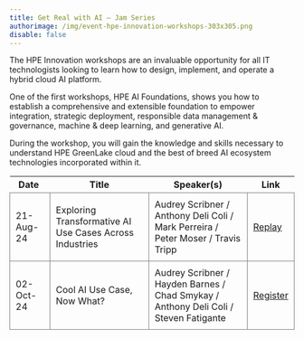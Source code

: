 ```yaml
---
title: Get Real with AI – Jam Series
authorimage: /img/event-hpe-innovation-workshops-303x305.png
disable: false
---
```

The HPE Innovation workshops are an invaluable opportunity for all IT technologists looking to learn how to design, implement, and operate a hybrid cloud AI platform.

One of the first workshops, HPE AI Foundations, shows you how to establish a comprehensive and extensible foundation to empower integration, strategic deployment, responsible data management & governance, machine & deep learning, and generative AI.

During the workshop, you will gain the knowledge and skills necessary to understand HPE GreenLake cloud and the best of breed AI ecosystem technologies incorporated within it.

<style>
table {
    display: block;
    width: 100%;
    width: max-content;
    max-width: 100%;
    overflow: auto;
     -webkit-box-shadow: none;
    -moz-box-shadow: none;
    box-shadow: none;
}
td {
   -webkit-box-shadow: none;
    -moz-box-shadow: none;
    box-shadow: none;
    border:1px solid grey;
    text-align: left !important;
    padding: 10px !important;
}
thead tr:first-child td {
  -webkit-box-shadow: none;
  -moz-box-shadow: none;
  box-shadow: none;
  border:1px solid grey;
  text-align: center !important;
  padding: 20px !important;
  font-weight: bold !important;
}
</style>

| &nbsp;Date&nbsp;&nbsp; | Title                                                   | Speaker(s)                                                                           | Link                                                                                          |
| ---------------------- | ------------------------------------------------------- | ------------------------------------------------------------------------------------ | --------------------------------------------------------------------------------------------- |
| 21-Aug-24              | Exploring Transformative AI Use Cases Across Industries | Audrey Scribner / Anthony Deli Coli / Mark Perreira / Peter Moser / Travis Tripp     | [Replay](https://www.youtube.com/watch?v=XEJqcdWj790&list=PLtS6YX0YOX4f5TyRI7jUdjm7D9H4laNlF) |
| 02-Oct-24              | Cool AI Use Case, Now What?                             | Audrey Scribner / Hayden Barnes / Chad Smykay / Anthony Deli Coli / Steven Fatigante | [Register](https://hpe.zoom.us/webinar/register/8517265929872/WN_wledhshQRIGNu-vq7Dot0g)      |